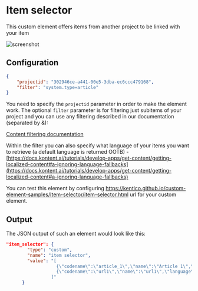 # Item selector

This custom element offers items from another project to be linked with your item

![screenshot](https://amend.cz/item-selector.png)

## Configuration

```json
{
    "projectid": "302946ce-a441-00e5-3dba-ec6ccc479168",
    "filter": "system.type=article"
}
```

You need to specify the `projectid` parameter in order to make the element work. The optional `filter` parameter is for filtering just subitems of your project and you can use any filtering described in our documentation (separated by &):

[Content filtering documentation](https://developer.kenticocloud.com/reference#content-filtering)

Within the filter you can also specify what language of your items you want to retrieve (a default language is returned OOTB) - [https://docs.kontent.ai/tutorials/develop-apps/get-content/getting-localized-content#a-ignoring-language-fallbacks](https://docs.kontent.ai/tutorials/develop-apps/get-content/getting-localized-content#a-ignoring-language-fallbacks)

You can test this element by configuring https://kentico.github.io/custom-element-samples/Item-selector/item-selector.html url for your custom element.

## Output

The JSON output of such an element would look like this:

```json
"item_selector": {
        "type": "custom",
        "name": "item selector",
        "value": "[
                   {\"codename\":\"article_1\",\"name\":\"Article 1\",\"language\":\"en-US\",\"type\":\"article\"},
                   {\"codename\":\"url1\",\"name\":\"url1\",\"language\":\"en-US\",\"type\":\"video_item__url_\"}
                 ]"
      }
```
